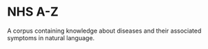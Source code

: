 # NHS A-Z

A corpus containing knowledge about diseases and their associated symptoms in natural language.
